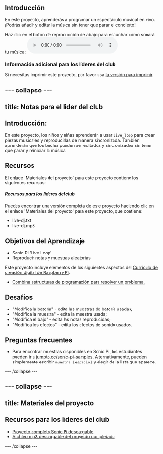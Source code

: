 ## Introducción

En este proyecto, aprenderás a programar un espectáculo musical en vivo. ¡Podrás añadir y editar la música sin tener que parar el concierto!

<div id="audio-preview" class="pdf-hidden">
Haz clic en el botón de reproducción de abajo para escuchar cómo sonará tu música: 
<audio controls preload> 
  <source src="resources/live-dj.mp3" type="audio/mpeg"> Tu navegador no es compatible con el elemento <code>audio</code>. 
</audio>
</div>

### Información adicional para los líderes del club

Si necesitas imprimir este proyecto, por favor usa [la versión para imprimir](https://projects.raspberrypi.org/es-LA/projects/live-dj/print).

--- collapse ---
---
title: Notas para el líder del club
---

## Introducción:

En este proyecto, los niños y niñas aprenderán a usar `live_loop` para crear piezas musicales y reproducirlas de manera sincronizada. También aprenderán que los bucles pueden ser editados y sincronizados sin tener que parar y reiniciar la música.

## Recursos

El enlace 'Materiales del proyecto' para este proyecto contiene los siguientes recursos:

##### Recursos para los líderes del club

Puedes encontrar una versión completa de este proyecto haciendo clic en el enlace 'Materiales del proyecto' para este proyecto, que contiene:

* live-dj.txt
* live-dj.mp3

## Objetivos del Aprendizaje

* Sonic Pi 'Live Loop'
* Reproducir notas y muestras aleatorias

Este proyecto incluye elementos de los siguientes aspectos del [Currículo de creación digital de Raspberry Pi](http://rpf.io/curriculum):

* [Combina estructuras de programación para resolver un problema.](https://www.raspberrypi.org/curriculum/programming/builder)

## Desafíos

* "Modifica la batería" - edita las muestras de batería usadas;
* "Modifica la muestra" - edita la muestra usada;
* "Modifica el bajo" - edita las notas reproducidas;
* "Modifica los efectos" - edita los efectos de sonido usados.

## Preguntas frecuentes

* Para encontrar muestras disponibles en Sonic Pi, los estudiantes pueden ir a [jumpto.cc/sonic-pi-samples](http://jumpto.cc/sonic-pi-samples). Alternativamente, pueden simplemente escribir `muestra [espacio]` y elegir de la lista que aparece.

--- /collapse ---

--- collapse ---
---
title: Materiales del proyecto
---

## Recursos para los líderes del club

* [Proyecto completo Sonic Pi descargable](resources/live-dj.txt)
* [Archivo mp3 descargable del proyecto completado](resources/live-dj.mp3)

--- /collapse ---
